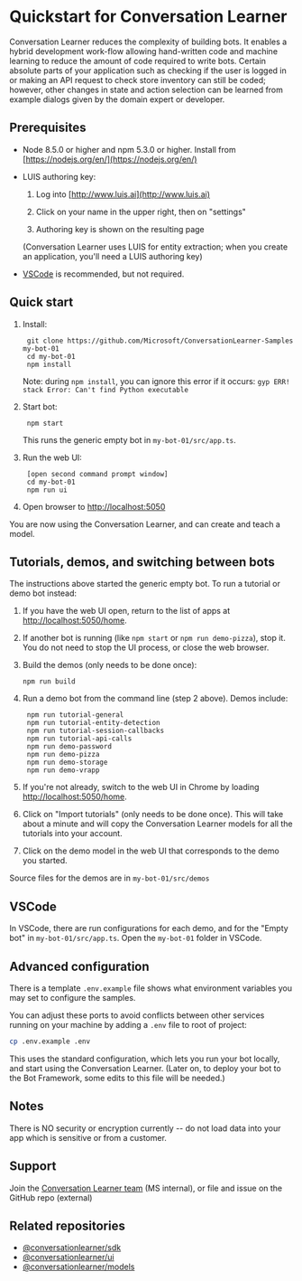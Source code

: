 # Quickstart for Conversation Learner

Conversation Learner reduces the complexity of building bots.  It enables a hybrid development work-flow allowing hand-written code and machine learning to reduce the amount of code required to write bots.  Certain absolute parts of your application such as checking if the user is logged in or making an API request to check store inventory can still be coded; however, other changes in state and action selection can be learned from example dialogs given by the domain expert or developer.


## Prerequisites

- Node 8.5.0 or higher and npm 5.3.0 or higher.  Install from [https://nodejs.org/en/](https://nodejs.org/en/)
  
- LUIS authoring key:

  1. Log into [http://www.luis.ai](http://www.luis.ai)

  2. Click on your name in the upper right, then on "settings"

  3. Authoring key is shown on the resulting page

  (Conversation Learner uses LUIS for entity extraction; when you create an application, you'll need a LUIS authoring key)

- [VSCode](https://code.visualstudio.com/) is recommended, but not required.

## Quick start 

1. Install:
  
		git clone https://github.com/Microsoft/ConversationLearner-Samples my-bot-01
		cd my-bot-01
		npm install


    Note: during `npm install`, you can ignore this error if it occurs: `gyp ERR! stack Error: Can't find Python executable`

2. Start bot:


    	npm start


    This runs the generic empty bot in ``my-bot-01/src/app.ts``.

3. Run the web UI:

		[open second command prompt window]
		cd my-bot-01
		npm run ui
	  

4. Open browser to [http://localhost:5050](http://localhost:5050) 

You are now using the Conversation Learner, and can create and teach a model. 

## Tutorials, demos, and switching between bots

The instructions above started the generic empty bot.  To run a tutorial or demo bot instead:

1. If you have the web UI open, return to the list of apps at [http://localhost:5050/home](http://localhost:5050/home).
    
2. If another bot is running (like `npm start` or `npm run demo-pizza`), stop it.  You do not need to stop the UI process, or close the web browser.

3. Build the demos (only needs to be done once):

	  ```
	 npm run build
	  ```

4. Run a demo bot from the command line (step 2 above).  Demos include:

		npm run tutorial-general
		npm run tutorial-entity-detection
		npm run tutorial-session-callbacks
		npm run tutorial-api-calls
		npm run demo-password
		npm run demo-pizza
		npm run demo-storage
		npm run demo-vrapp

5. If you're not already, switch to the web UI in Chrome by loading [http://localhost:5050/home](http://localhost:5050/home). 

6. Click on "Import tutorials" (only needs to be done once).  This will take about a minute and will copy the Conversation Learner models for all the tutorials into your account.

7. Click on the demo model in the web UI that corresponds to the demo you started.

Source files for the demos are in `my-bot-01/src/demos`

## VSCode

In VSCode, there are run configurations for each demo, and for the "Empty bot" in ``my-bot-01/src/app.ts``.  Open the `my-bot-01` folder in VSCode.

## Advanced configuration

There is a template `.env.example` file shows what environment variables you may set to configure the samples.

You can adjust these ports to avoid conflicts between other services running on your machine by adding a `.env` file to root of project:

```bash
cp .env.example .env
```

This uses the standard configuration, which lets you run your bot locally, and start using the Conversation Learner.  (Later on, to deploy your bot to the Bot Framework, some edits to this file will be needed.)

## Notes

There is NO security or encryption currently -- do not load data into your app which is sensitive or from a customer.

## Support

Join the [Conversation Learner team](https://microsoft-my.sharepoint.com/:v:/p/jawillia/ESlfaljCPbpPlDzmkAhCQbkBdUxsN33eBOf2RycKMiB-Xw?e=SVFmYA) (MS internal), or file and issue on the GitHub repo (external)

## Related repositories

- [@conversationlearner/sdk](https://github.com/Microsoft/ConversationLearner-SDK)
- [@conversationlearner/ui](https://github.com/Microsoft/ConversationLearner-UI)
- [@conversationlearner/models](https://github.com/Microsoft/ConversationLearner-Models)
